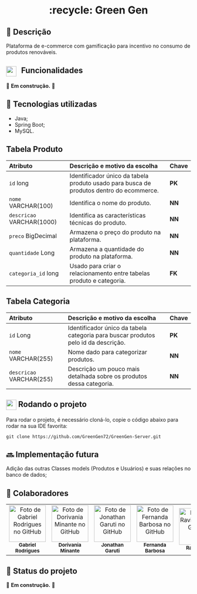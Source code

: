 <h1 align="center">:recycle: Green Gen</h1>

## :memo: Descrição
Plataforma de e-commerce com gamificação para incentivo no consumo de produtos renováveis.

##  <img align="center" src="https://i.imgur.com/OT1B2Qy.gif" width="28" height="28" style="margin-right: 8px;"> Funcionalidades
:construction: <b>Em construção.</b> :construction:

## :wrench: Tecnologias utilizadas
- Java;
- Spring Boot;
- MySQL.

## Tabela Produto

<div align="left">

| Atributo   | Descrição e motivo da escolha       | Chave       |
| :---------- | :--------- | :---------------------------------- |
| `id` long | Identificador único da tabela produto usado para busca de produtos dentro do ecommerce. | **PK** |
| `nome` VARCHAR(100) | Identifica o nome do produto. | **NN** |
| `descricao` VARCHAR(1000) | Identifica as características técnicas do produto. | **NN** |
| `preco` BigDecimal | Armazena o preço do produto na plataforma. | **NN** |
| `quantidade` Long | Armazena a quantidade do produto na plataforma. | **NN** |
| `categoria_id` long | Usado para criar o relacionamento entre tabelas produto e categoria. | **FK** |
</div>

## Tabela Categoria

<div align="left">

| Atributo   | Descrição e motivo da escolha       | Chave       |
| :---------- | :--------- | :---------------------------------- |
| `id` Long | Identificador único da tabela categoria para buscar produtos pelo id da descrição. | **PK** |
| `nome` VARCHAR(255) | Nome dado para categorizar produtos. | **NN** |
| `descricao` VARCHAR(255) | Descrição um pouco mais detalhada sobre os produtos dessa categoria. | **NN** |

</div>

## <img align="center" src="https://i.imgur.com/YMtRdEm.gif" width="28" height="28"> Rodando o projeto

Para rodar o projeto, é necessário cloná-lo, copie o código abaixo para rodar na sua IDE favorita:

```
git clone https://github.com/GreenGen72/GreenGen-Server.git
```


## :soon: Implementação futura
Adição das outras Classes models (Produtos e Usuários) e suas relações no banco de dados;

## :handshake: Colaboradores
<table>
  <tr>
    <td align="center">
      <a href="https://github.com/ApenasGabs">
        <img src="https://avatars.githubusercontent.com/u/52265978?v=4" width="100px;" alt="Foto de Gabriel Rodrigues no GitHub"/><br>
        <sub>
          <b>Gabriel Rodrigues</b>
        </sub>
      </a>
    </td>
      <td align="center">
      <a href="https://github.com/dori-minante">
        <img src="https://avatars.githubusercontent.com/u/99691142?v=4" width="100px;" alt="Foto de Dorivania Minante no GitHub"/><br>
        <sub>
          <b>Dorivania Minante</b>
        </sub>
      </a>
    </td>
     <td align="center">
      <a href="https://github.com/Jonathangaruti">
        <img src="https://avatars.githubusercontent.com/u/137525224?v=4" width="100px;" alt="Foto de Jonathan Garuti no GitHub"/><br>
        <sub>
          <b>Jonathan Garuti</b>
        </sub>
      </a>
    </td>
    <td align="center">
      <a href="https://github.com/NandayGB">
        <img src="https://avatars.githubusercontent.com/u/112911182?v=4" width="100px;" alt="Foto de Fernanda Barbosa no GitHub"/><br>
        <sub>
          <b>Fernanda Barbosa</b>
        </sub>
      </a>
    </td>
    <td align="center">
      <a href="https://github.com/RaviBrito">
        <img src="https://avatars.githubusercontent.com/u/147649384?v=4" width="100px;" alt="Foto de Ravi Brito no GitHub"/><br>
        <sub>
          <b>Ravi Brito</b>
        </sub>
      </a>
    </td>
    <td align="center">
      <a href="https://github.com/tainapoppi">
        <img src="https://avatars.githubusercontent.com/u/157232091?v=4" width="100px;" alt="Foto de Tainá Poppi no GitHub"/><br>
        <sub>
          <b>Tainá Poppi</b>
        </sub>
      </a>
    </td>
    <td align="center">
      <a href="https://github.com/devgabrielnascimento">
        <img src="https://avatars.githubusercontent.com/u/92201977?v=4" width="100px;" alt="Foto de Gabriel Nascimento no GitHub"/><br>
        <sub>
          <b>Gabriel Nascimento</b>
        </sub>
      </a>
    </td>
  </tr>
</table>

## :dart: Status do projeto
:construction: <b>Em construção.</b> :construction: